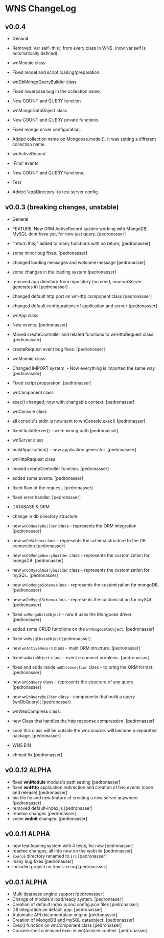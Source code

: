 WNS ChangeLog
========

## v0.0.4

- Genaral
 - Removed 'var self=this;' from every class in WNS. (now var self is automatically defined);

- wnModule class
 - Fixed model and script loading/preparation.

- wnDbMongoQueryBuilder class
 - Fixed lowercase bug in the collection name.
 - New COUNT and QUERY function

- wnMongoDataObject class
 - New COUNT and QUERY private functions
 - Fixed mongo driver configuration.
 - Added collection name on Mongoose.model(). It was setting a different collection name.

- wnActiveRecord
 - 'Find' events
 - New COUNT and QUERY functions.

- Test
 - Added 'appDirectory' to test server config.

## v0.0.3 (breaking changes, unstable)

- General
 - FEATURE: New ORM ActiveRecord system working with MongoDB. MySQL dont have yet, for now just query. [pedronasser]
 - "return this;" added to many functions with no return; [pedronasser]
 - some minor bug fixes. [pedronasser]
 - changed loading messages and welcome message [pedronasser]
 - some changes in the loading system [pedronasser]
 - removed app directory from repository (no need, now wnServer generates it) [pedronasser]
 - changed default http port on wnHttp component class [pedronasser]
 - changed default configurations of application and server [pedronasser]

- wnApp class
 - New events; [pedronasser]
 - Moved createController and related functions to wnHttpRequest class. [pedronasser]
 - createRequest event bug fixes. [pedronasser]

- wnModule class.
 - Changed IMPORT system. - Now everything is imported the same way [pedronasser]
 - Fixed script preparation. [pedronasser]

- wnComponent class
 - exec() changed, now with changable context. [pedronasser]

- wnConsole class
 - all console's stdin is now sent to wnConsole.exec() [pedronasser]
 - fixed buildServer() - write wrong path [pedronasser]

- wnServer class
 - buildApplication() - new application generator. [pedronasser]

- wnHttpRequest class
 - moved createController function. [pedronasser]
 - added some events. [pedronasser]
 - fixed flow of the request. [pedronasser]
 - fixed error handler. [pedronasser]

- DATABASE & ORM
 - change in db directory structure
 - new `wnDbQueryBuilder` class - represents the ORM integration [pedronasser]
 - new `wnDbSchema` class - represents the schema structure to the DB connection [pedronasser]
 - new `wnDbMongoQueryBuilder` class - represents the customization for mongoDB. [pedronasser]
 - new `wnDbMysqlQuerybuilder` class - represents the customization for mySQL. [pedronasser]
 - new `wnDbMongoSchema` class - represents the customization for mongoDB. [pedronasser]
 - new `wnDbMysqlSchema` class - represents the customization for mySQL. [pedronasser]
 - fixed `wnMongoDataObject` - now it uses the Mongoose driver. [pedronasser] 
 - added some CRUD functions on the `wnMongoDataObject`. [pedronasser]
 - fixed `wnMysqlDataObject` [pedronasser]
 - new `wnActiveRecord` class - main ORM structure. [pedronasser]
 - fixed `wnDataObject` class - event e connect problems. [pedronasser]
 - fixed and adds inside `wnDbConnection` class - to bring the ORM format. [pedronasser]
 - new `wnDbQuery` class - represents the structure of any query. [pedronasser]
 - new `wnDbQueryBuilder` class - components that build a query (wnDbQuery); [pedronasser]

- wnWebCompress class.
 - new Class that handles the http response compression. [pedronasser]
 - soon this class will be outside the wns source. will become a separeted package. [pedronasser]

- WNS BIN
 - chmod fix [pedronasser]

## v0.0.12 ALPHA
- fixed **wnModule** module's path setting [pedronasser]
- fixed **wnHttp** application redirection and creation of two events (open and release) [pedronasser]
- bin file fix and new feature of creating a new server anywhere [pedronasser]
- removed default-index.js [pedronasser]
- readme changes [pedronasser]
- some **wnInit** changes. [pedronasser]

## v0.0.11 ALPHA
- new test loading system with 4 tests, for now [pedronasser]
- readme changes, all info now on the website [pedronasser]
- `source` directory renamed to `src` [pedronasser]
- many bug fixes [pedronasser]
- included project on travis-ci.org [pedronasser]

## v0.0.1 ALPHA

- Multi database engine support [pedronasser]
- Change of module's load/ready system. [pedronasser]
- Creation of default index.js and config.json files [pedronasser]
- DB integration on default app. [pedronasser]
- Automatic API documentation engine [pedronasser]
- Creation of MongoDB and mySQL dataobject. [pedronasser]
- Exec() function on wnComponent class [pedronasser]
- Console shell command exec in wnConsole context. [pedronasser]

